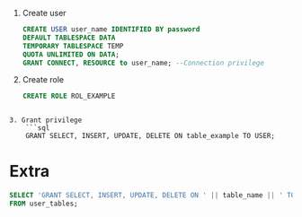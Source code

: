1. Create user
	```sql
	CREATE USER user_name IDENTIFIED BY password
	DEFAULT TABLESPACE DATA
	TEMPORARY TABLESPACE TEMP
	QUOTA UNLIMITED ON DATA;
	GRANT CONNECT, RESOURCE to user_name; --Connection privilege
	```

2. Create role
	```sql
	CREATE ROLE ROL_EXAMPLE
```

3. Grant privilege
	```sql
	GRANT SELECT, INSERT, UPDATE, DELETE ON table_example TO USER;
```









# **Extra**
``` sql
SELECT 'GRANT SELECT, INSERT, UPDATE, DELETE ON ' || table_name || ' TO user_name;'
FROM user_tables;
```